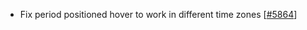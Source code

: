 - Fix period positioned hover to work in different time zones [[#5864](https://github.com/plotly/plotly.js/pull/5864)]

